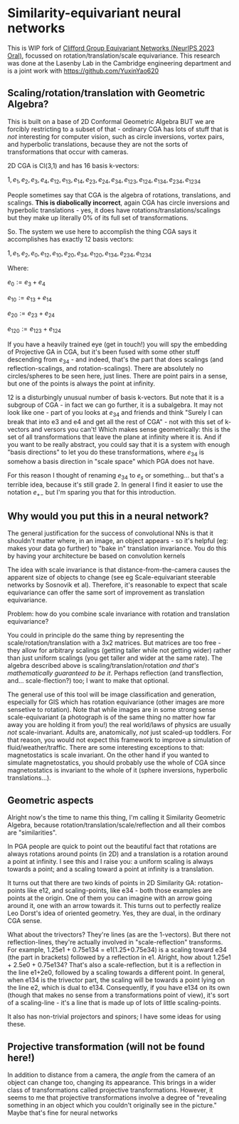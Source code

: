 # Similarity-equivariant neural networks
This is WIP fork of [Clifford Group Equivariant Networks (NeurIPS 2023 Oral)](https://arxiv.org/abs/2305.11141), focussed on rotation/translation/scale equivariance. This research was done at the Lasenby Lab in the Cambridge engineering department and is a joint work with https://github.com/YuxinYao620

## Scaling/rotation/translation with Geometric Algebra?
This is built on a base of 2D Conformal Geometric Algebra BUT we are forcibly restricting to a subset of that - ordinary CGA has lots of stuff that is *not* interesting for computer vision, such as circle inversions, vortex pairs, and hyperbolic translations, because they are not the sorts of transformations that occur with cameras.

2D CGA is Cl(3,1) and has 16 basis k-vectors:

$1, e_1, e_2, e_3, e_4, e_{12}, e_{13}, e_{14}, e_{23}, e_{24}, e_{34}, e_{123}, e_{124}, e_{134}, e_{234}, e_{1234}$

People sometimes say that CGA is the algebra of rotations, translations, and scalings. **This is diabolically incorrect**, again CGA has circle inversions and hyperbolic translations - yes, it does have rotations/translations/scalings but they make up literally 0% of its full set of transformations.

So. The system we use here to accomplish the thing CGA says it accomplishes has exactly 12 basis vectors:

$1, e_1, e_2, e_0, e_{12}, e_{10}, e_{20}, e_{34}, e_{120}, e_{134}, e_{234}, e_{1234}$

Where:

$e_0 := e_3+e_4$

$e_{10} := e_{13} + e_{14}$

$e_{20} := e_{23} + e_{24}$

$e_{120} := e_{123} + e_{124}$

If you have a heavily trained eye (get in touch!) you will spy the embedding of Projective GA in CGA, but it's been fused with some other stuff descending from $e_{34}$ - and indeed, that's the part that does scalings (and reflection-scalings, and rotation-scalings). There are absolutely no circles/spheres to be seen here, just lines. There are point pairs in a sense, but one of the points is always the point at infinity.

12 is a disturbingly unusual number of basis k-vectors. But note that it is a subgroup of CGA - in fact we can go further, it is a subalgebra. It may not look like one - part of you looks at $e_{34}$ and friends and think "Surely I can break that into e3 and e4 and get all the rest of CGA" - not with this set of k-vectors and versors you can't! Which makes sense geometrically: this is the set of all transformations that leave the plane at infinity where it is. And if you want to be really abstract, you could say that it is a system with enough "basis directions" to let you do these transformations, where $e_{34}$ is somehow a basis direction in "scale space" which PGA does not have.

For this reason I thought of renaming $e_{34}$ to $e_{s}$ or something... but that's a terrible idea, because it's still grade 2. In general I find it easier to use the notation $e_{+-}$ but I'm sparing you that for this introduction.

## Why would you put this in a neural network?
The general justification for the success of convolutional NNs is that it shouldn't matter where, in an image, an object appears - so it's helpful (eg: makes your data go further) to "bake in" translation invariance. You do this by having your architecture be based on convolution kernels

The idea with scale invariance is that distance-from-the-camera causes the apparent size of objects to change (see eg Scale-equivariant steerable networks by Sosnovik et al). Therefore, it's reasonable to expect that scale equivariance can offer the same sort of improvement as translation equivariance.

Problem: how do you combine scale invariance with rotation and translation equivariance?

You could in principle do the same thing by representing the scale/rotation/translation with a 3x2 matrices. But matrices are too free - they allow for arbitrary scalings (getting taller while not getting wider) rather than just uniform scalings (you get taller and wider at the same rate). The algebra described above is scaling/translation/rotation *and that's mathematically guaranteed to be it*. Perhaps reflection (and transflection, and... scale-flection?) too; I want to make that optional.

The general use of this tool will be image classification and generation, especially for GIS which has rotation equivariance (other images are more sensetive to rotation). Note that while images are in some strong sense scale-equivariant (a photograph is of the same thing no matter how far away you are holding it from you!) the real world/laws of physics are usually *not* scale-invariant. Adults are, anatomically, *not* just scaled-up toddlers. For that reason, you would not expect this framework to improve a simulation of fluid/weather/traffic. There are some interesting exceptions to that: magnetostatics is scale invariant. On the other hand if you wanted to simulate magnetostatics, you should probably use the whole of CGA since magnetostatics is invariant to the whole of it (sphere inversions, hyperbolic translations...).

## Geometric aspects
Alright now's the time to name this thing, I'm calling it Similarity Geometric Algebra, because rotation/translation/scale/reflection and all their combos are "similarities".

In PGA people are quick to point out the beautiful fact that rotations are always rotations around points (in 2D) and a translation is a rotation around a point at infinity. I see this and I raise you: a uniform scaling is always towards a point; and a scaling toward a point at infinity is a translation.

It turns out that there are two kinds of points in 2D Similarity GA: rotation-points like e12, and scaling-points, like e34 - both those examples are points at the origin. One of them you can imagine with an arrow going around it, one with an arrow towards it. This turns out to perfectly realize Leo Dorst's idea of oriented geometry. Yes, they are dual, in the ordinary CGA sense.

What about the trivectors? They're lines (as are the 1-vectors). But there not reflection-lines, they're actually involved in "scale-reflection" transforms. For example, 1.25e1 + 0.75e134 = e1(1.25+0.75e34) is a scaling toward e34 (the part in brackets) followed by a reflection in e1. Alright, how about 1.25e1 + 2.5e0 + 0.75e134? That's also a scale-reflection, but it is a reflection in the line e1+2e0, followed by a scaling towards a different point. In general, when e134 is the trivector part, the scaling will be towards a point lying on the line e2, which is dual to e134. Consequently, if you have e134 on its own (though that makes no sense from a transformations point of view), it's sort of a scaling-line - it's a line that is made up of lots of little scaling-points.

It also has non-trivial projectors and spinors; I have some ideas for using these.

## Projective transformation (will not be found here!)
In addition to distance from a camera, the *angle* from the camera of an object can change too, changing its appearance. This brings in a wider class of transformations called projective transformations. However, it seems to me that projective transformations involve a degree of "revealing something in an object which you couldn't originally see in the picture." Maybe that's fine for neural networks